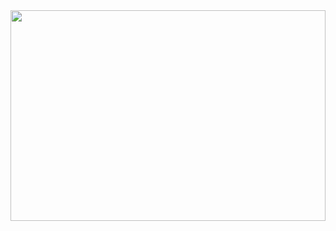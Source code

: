 
<img src="http://fckstudentloans.com/assets/img/bg-masthead.jpg" style="width: 100%; height: 337px; object-fit: none;" />
